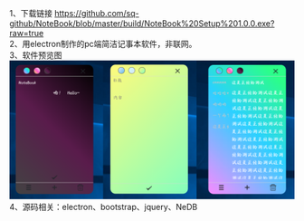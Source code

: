 1、下载链接 https://github.com/sq-github/NoteBook/blob/master/build/NoteBook%20Setup%201.0.0.exe?raw=true  
2、用electron制作的pc端简洁记事本软件，非联网。  
3、软件预览图  
![Image text](https://github.com/sq-github/NoteBook/raw/master/fonts/imgs/nbintro.png)  
4、源码相关：electron、bootstrap、jquery、NeDB

